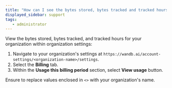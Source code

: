 ```yaml
---
title: "How can I see the bytes stored, bytes tracked and tracked hours of my organization?"
displayed_sidebar: support
tags:
   - administrator
---
```


View the bytes stored, bytes tracked, and tracked hours for your organization within organization settings:

1. Navigate to your organization's settings at `https://wandb.ai/account-settings/<organization-name>/settings`.
2. Select the **Billing** tab.
3. Within the **Usage this billing period** section, select **View usage** button.

Ensure to replace values enclosed in `<>` with your organization's name.

